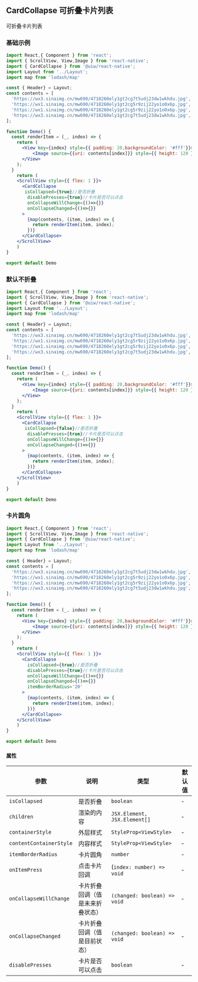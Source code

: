 CardCollapse 可折叠卡片列表
---

可折叠卡片列表

### 基础示例

<!--DemoStart-->
```jsx mdx:preview&background=#bebebe29
import React,{ Component } from 'react';
import { ScrollView, View,Image } from 'react-native';
import { CardCollapse } from '@uiw/react-native';
import Layout from '../Layout';
import map from 'lodash/map'

const { Header} = Layout;
const contents = [
  'https://wx3.sinaimg.cn/mw690/4718260ely1gt2cg7t5udj23dw1wkhdu.jpg',
  'https://wx1.sinaimg.cn/mw690/4718260ely1gt2cg5r9zij22yo1o0x6p.jpg',
  'https://wx1.sinaimg.cn/mw690/4718260ely1gt2cg5r9zij22yo1o0x6p.jpg',
  'https://wx3.sinaimg.cn/mw690/4718260ely1gt2cg7t5udj23dw1wkhdu.jpg',
];

function Demo() {
  const renderItem = (_, index) => {
    return (
      <View key={index} style={{ padding: 20,backgroundColor: '#fff'}}>
          <Image source={{uri: contents[index]}} style={{ height: 120 }} />
      </View>
    );
  }
    return (
    <ScrollView style={{ flex: 1 }}>
      <CardCollapse
       isCollapsed={true}//是否折叠
        disablePresses={true}//卡片是否可以点击
        onCollapseWillChange={()=>{}}
        onCollapseChanged={()=>{}}
      >
        {map(contents, (item, index) => {
          return renderItem(item, index);
        })}
      </CardCollapse>
    </ScrollView>
    )
}

export default Demo

```

### 默认不折叠

<!--DemoStart-->
```jsx mdx:preview&background=#bebebe29
import React,{ Component } from 'react';
import { ScrollView, View,Image } from 'react-native';
import { CardCollapse } from '@uiw/react-native';
import Layout from '../Layout';
import map from 'lodash/map'

const { Header} = Layout;
const contents = [
  'https://wx3.sinaimg.cn/mw690/4718260ely1gt2cg7t5udj23dw1wkhdu.jpg',
  'https://wx1.sinaimg.cn/mw690/4718260ely1gt2cg5r9zij22yo1o0x6p.jpg',
  'https://wx1.sinaimg.cn/mw690/4718260ely1gt2cg5r9zij22yo1o0x6p.jpg',
  'https://wx3.sinaimg.cn/mw690/4718260ely1gt2cg7t5udj23dw1wkhdu.jpg',
];

function Demo() {
  const renderItem = (_, index) => {
    return (
      <View key={index} style={{ padding: 20,backgroundColor: '#fff'}}>
          <Image source={{uri: contents[index]}} style={{ height: 120 }} />
      </View>
    );
  }
    return (
    <ScrollView style={{ flex: 1 }}>
      <CardCollapse
       isCollapsed={false}//是否折叠
        disablePresses={true}//卡片是否可以点击
        onCollapseWillChange={()=>{}}
        onCollapseChanged={()=>{}}
      >
        {map(contents, (item, index) => {
          return renderItem(item, index);
        })}
      </CardCollapse>
    </ScrollView>
    )
}

export default Demo

```
### 卡片圆角

<!--DemoStart-->
```jsx mdx:preview&background=#bebebe29
import React,{ Component } from 'react';
import { ScrollView, View,Image } from 'react-native';
import { CardCollapse } from '@uiw/react-native';
import Layout from '../Layout';
import map from 'lodash/map'

const { Header} = Layout;
const contents = [
  'https://wx3.sinaimg.cn/mw690/4718260ely1gt2cg7t5udj23dw1wkhdu.jpg',
  'https://wx1.sinaimg.cn/mw690/4718260ely1gt2cg5r9zij22yo1o0x6p.jpg',
  'https://wx1.sinaimg.cn/mw690/4718260ely1gt2cg5r9zij22yo1o0x6p.jpg',
  'https://wx3.sinaimg.cn/mw690/4718260ely1gt2cg7t5udj23dw1wkhdu.jpg',
];

function Demo() {
  const renderItem = (_, index) => {
    return (
      <View key={index} style={{ padding: 20,backgroundColor: '#fff'}}>
          <Image source={{uri: contents[index]}} style={{ height: 120 }} />
      </View>
    );
  }
    return (
    <ScrollView style={{ flex: 1 }}>
      <CardCollapse
        isCollapsed={true}//是否折叠
        disablePresses={true}//卡片是否可以点击
        onCollapseWillChange={()=>{}}
        onCollapseChanged={()=>{}}
        itemBorderRadius='20'
      >
        {map(contents, (item, index) => {
          return renderItem(item, index);
        })}
      </CardCollapse>
    </ScrollView>
    )
}

export default Demo
```

#### 属性

| 参数 | 说明 | 类型 | 默认值 |
|------|------|-----|------|
| `isCollapsed` | 是否折叠 | `boolean` | - |
| `children` | 渲染的内容 | `JSX.Element, JSX.Element[]` | - |
| `containerStyle` | 外层样式 | `StyleProp<ViewStyle>` | - |
| `contentContainerStyle` | 内容样式 | `StyleProp<ViewStyle>` | - |
| `itemBorderRadius` | 卡片圆角 | `number` | - |
| `onItemPress` | 点击卡片回调 | (`index: number) => void` | - |
| `onCollapseWillChange` | 卡片折叠回调（值是未来折叠状态） | `(changed: boolean) => void` | - |
| `onCollapseChanged` | 卡片折叠回调（值是目前状态） | `(changed: boolean) => void` | - |
| `disablePresses` | 卡片是否可以点击 | `boolean` | - |
